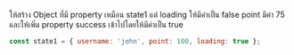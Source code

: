 ให้สร้าง Object ที่มี property เหมือน state1 แต่ loading ให้มีค่าเป็น false point มีค่า 75 และให้เพิ่ม property success เข้าไปโดยให้มีค่าเป็น true 

```js
const state1 = { username: 'john', point: 100, loading: true };
```